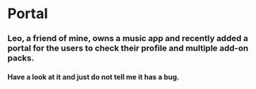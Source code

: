 # Portal

### Leo, a friend of mine, owns a music app and recently added a portal for the users to check their profile and multiple add-on packs. 

#### Have a look at it and just do not tell me it has a bug.